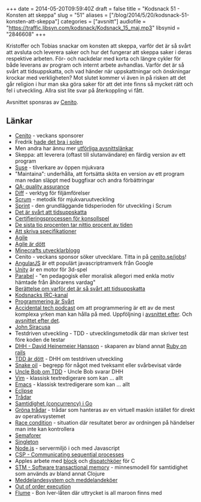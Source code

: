 +++
date = 2014-05-20T09:59:40Z
draft = false
title = "Kodsnack 51  - Konsten att skeppa"
slug = "51"
aliases = ["/blog/2014/5/20/kodsnack-51-konsten-att-skeppa"]
categories = ["avsnitt"]
audiofile = "https://traffic.libsyn.com/kodsnack/Kodsnack_15_maj.mp3"
libsynid = "2846608"
+++

Kristoffer och Tobias snackar om konsten att skeppa, varför det är så svårt att avsluta och leverera saker och hur det fungerar att skeppa saker i deras respektive arbeten. För- och nackdelar med korta och längre cykler för både leverans av program och internt arbete  avhandlas. Varför det är så svårt att tidsuppskatta, och vad händer när uppskattningar och önskningar krockar med verkligheten? Mot slutet kommer vi även in på risken att det går religion i hur man ska göra saker för att det inte finns så mycket rätt och fel i utveckling. Allra sist lite svar på återkoppling vi fått.

Avsnittet sponsras av [Cenito](http://www.cenito.se).

## Länkar ##

* [Cenito](http://www.cenito.se) - veckans sponsorer
* Fredrik [hade det bra i solen](http://instagram.com/p/n-WmnvtWQJ/)
* Men andra har ännu mer [utförliga avsnittslänkar](http://therecord.co/2014/04/11/nat_irons)
* Skeppa: att leverera (oftast till slutanvändare) en färdig version av ett program
* [Suse](https://www.suse.com) - tilverkare av öppen mjukvara
* "Maintaina": underhålla, att fortsätta sköta en version av ett program man redan släppt med buggfixar och andra förbättringar
* [QA: quality assurance](http://en.wikipedia.org/wiki/Quality_assurance)
* [Diff](http://en.wikipedia.org/wiki/Diff) - verktyg för filjämförelser
* [Scrum](http://en.wikipedia.org/wiki/Scrum_%28software_development%29) - metodik för mjukvaruutveckling
* [Sprint](http://en.wikipedia.org/wiki/Scrum_%28software_development%29#Sprint) - den grundläggande tidsperioden för utveckling i Scrum
* [Det är svårt att tidsuppskatta](http://programmers.stackexchange.com/questions/60994/why-is-software-schedule-estimation-so-hard)
* [Certifieringsprocessen för konsollspel](http://arstechnica.com/gaming/2012/07/how-certification-requirements-are-holding-back-console-gaming/)
* [De sista tio procenten tar nittio procent av tiden](http://en.wikipedia.org/wiki/Ninety-ninety_rule)
* [Att skriva specifikationer](http://www.joelonsoftware.com/articles/fog0000000036.html)
* [Agile](http://en.wikipedia.org/wiki/Agile_software_development)
* [Agile är dött](http://pragdave.me/blog/2014/03/04/time-to-kill-agile/)
* [Minecrafts utvecklarblogg](https://mojang.com)
* Cenito - veckans sponsor söker utvecklare. Titta in på [cenito.se/jobs](http://www.cenito.se/jobs)!
* [AngularJS](http://angularjs.org) är ett populärt javascriptramverk från Google
* [Unity](http://unity3d.com) är en motor för 3d-spel
* [Parabel](http://sv.wikipedia.org/wiki/Parabel_%28liknelse%29) - "en pedagogisk eller moralisk allegori med enkla motiv hämtade från åhörarens vardag"
* [Berättelse om varför det är så svårt att tidsuppskatta](http://qr.ae/KRRUI)
* [Kodsnacks IRC-kanal](irc://irc.freenode.net/kodsnack)
* [Programmering är Svårt](http://stilldrinking.org/programming-sucks)
* [Accidental tech podcast](http://atp.fm/episodes/55-dave-who-stinks) om att programmering är ett av de mest komplexa yrken man kan hålla på med. Uppföljning i [avsnittet efter](http://atp.fm/episodes/56-the-woodpecker). Och [avsnittet efter det](http://atp.fm/episodes/57-smorgasbord-of-pronunciation).
* [John Siracusa](https://twitter.com/siracusa)
* Testdriven utveckling - TDD - utvecklingsmetodik där man skriver test före koden de testar
* [DHH - David Heinemeier Hansson](http://david.heinemeierhansson.com) - skaparen av bland annat [Ruby on rails](http://rubyonrails.org/)
* [TDD är dött](http://david.heinemeierhansson.com/2014/tdd-is-dead-long-live-testing.html) - DHH om testdriven utveckling
* [Snake oil](http://en.wikipedia.org/wiki/Snake_oil) - begrepp för något med tveksamt eller svårbevisat värde
* [Uncle Bob om TDD](http://blog.8thlight.com/uncle-bob/2014/04/25/MonogamousTDD.html) - Uncle Bob svarar DHH
* [Vim](http://www.vim.org) - klassisk textredigerare som kan … allt
* [Emacs](http://www.gnu.org/software/emacs/) -  klassisk textredigerare som kan … allt
* [Eclipse](http://eclipse.org)
* [Trådar](http://en.wikipedia.org/wiki/Thread_%28computing&29)
* [Samtidighet (concurrency) i Go](http://blog.golang.org/share-memory-by-communicating)
* [Gröna trådar](http://en.wikipedia.org/wiki/Green_threads) - trådar som hanteras av en virtuell maskin istället för direkt av operativsystemet
* [Race condition](http://en.wikipedia.org/wiki/Race_condition) - situation där resultatet beror av ordningen på händelser man inte kan kontrollera
* [Semaforer](http://en.wikipedia.org/wiki/Semaphore_%28programming%29)
* [Singleton](http://en.wikipedia.org/wiki/Singleton_pattern)
* [Node.js](http://nodejs.org) - servermiljö i och med Javascript
* [CSP - Communicating sequential processes](http://en.wikipedia.org/wiki/Communicating_sequential_processes)
* Apples arbete med [block](https://developer.apple.com/library/mac/Documentation/Cocoa/Conceptual/Blocks/Articles/00_Introduction.html) och [dispatchköer](https://developer.apple.com/library/ios/documentation/General/Conceptual/ConcurrencyProgrammingGuide/OperationQueues/OperationQueues.html) för C
* [STM - Software transactional memory](http://en.wikipedia.org/wiki/Software_transactional_memory) - minnesmodell för samtidighet som används av bland annat Clojure
* [Meddelandesystem och meddelandeköer](http://en.wikipedia.org/wiki/Message_queue)
* [Out of order execution](http://en.wikipedia.org/wiki/Out_of_order_execution)
* [Flume](http://www.azlyrics.com/lyrics/boniver/flume.html) - Bon Iver-låten där uttrycket is all maroon finns med

